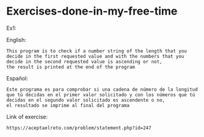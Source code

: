 # Exercises-done-in-my-free-time




Ex1:

  English:
  
    This program is to check if a number string of the length that you decide in the first requested value and with the numbers that you decide in the second requested value is ascending or not,
    the result is printed at the end of the program
  
  Español:
  
    Este programa es para comprobar si una cadena de número de la longitud que tú decidas en el primer valor solicitado y con los números que tú decidas en el segundo valor solicitado es ascendente o no,
    el resultado se imprime al final del programa
  
  Link of exercise:
  
    https://aceptaelreto.com/problem/statement.php?id=247
